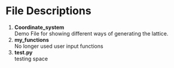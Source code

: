 # File Descriptions  
1. **Coordinate_system**  
Demo File for showing different ways of generating the lattice.
2. **my_functions**  
No longer used user input functions
3. **test.py**  
testing space